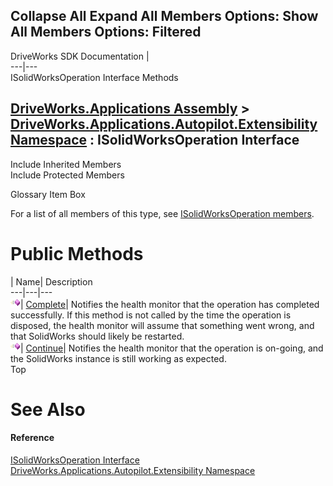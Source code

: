 Collapse All Expand All Members Options: Show All  Members Options: Filtered   
---  
DriveWorks SDK Documentation  |   
---|---  
ISolidWorksOperation Interface Methods   
  
[DriveWorks.Applications Assembly](topic13.md) > [DriveWorks.Applications.Autopilot.Extensibility Namespace](topic1633.md) : ISolidWorksOperation Interface  
---  
  
Include Inherited Members    
Include Protected Members    


Glossary Item Box

For a list of all members of this type, see [ISolidWorksOperation members](topic1749.md).

# Public Methods

| Name| Description  
---|---|---  
![ Method](dotnetimages/Method.gif)| [Complete](topic1753.md)| Notifies the health monitor that the operation has completed successfully. If this method is not called by the time the operation is disposed, the health monitor will assume that something went wrong, and that SolidWorks should likely be restarted.   
![ Method](dotnetimages/Method.gif)| [Continue](topic1754.md)| Notifies the health monitor that the operation is on-going, and the SolidWorks instance is still working as expected.   
Top

# See Also

#### Reference

[ISolidWorksOperation Interface](topic1748.md)   
[DriveWorks.Applications.Autopilot.Extensibility Namespace](topic1633.md)


